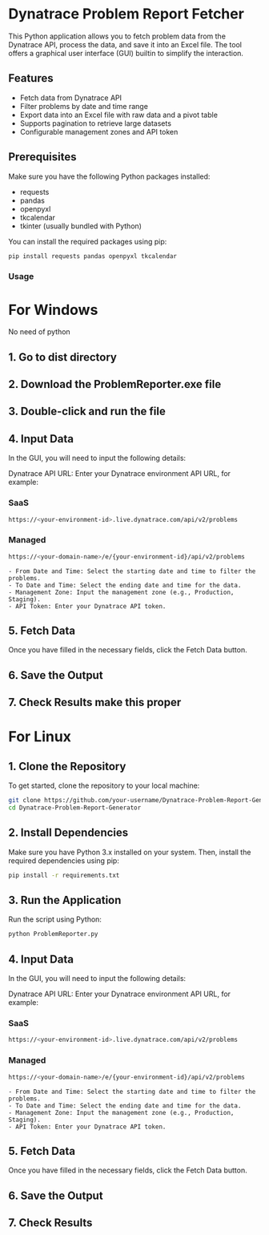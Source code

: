 # Dynatrace Problem Report Fetcher

This Python application allows you to fetch problem data from the Dynatrace API, process the data, and save it into an Excel file. The tool offers a graphical user interface (GUI) builtin to simplify the interaction.

## Features

- Fetch data from Dynatrace API
- Filter problems by date and time range
- Export data into an Excel file with raw data and a pivot table
- Supports pagination to retrieve large datasets
- Configurable management zones and API token

## Prerequisites

Make sure you have the following Python packages installed:

- requests
- pandas
- openpyxl
- tkcalendar
- tkinter (usually bundled with Python)

You can install the required packages using pip:

```bash
pip install requests pandas openpyxl tkcalendar
```

### Usage

# For Windows
No need of python

## 1. Go to dist directory

## 2. Download the ProblemReporter.exe file

## 3. Double-click and run the file

## 4. Input Data
In the GUI, you will need to input the following details:

Dynatrace API URL: Enter your Dynatrace environment API URL, for example:

### SaaS
```bash
https://<your-environment-id>.live.dynatrace.com/api/v2/problems
```
### Managed
```bash
https://<your-domain-name>/e/{your-environment-id}/api/v2/problems
```
    - From Date and Time: Select the starting date and time to filter the problems.
    - To Date and Time: Select the ending date and time for the data.
    - Management Zone: Input the management zone (e.g., Production, Staging).
    - API Token: Enter your Dynatrace API token.

## 5. Fetch Data

Once you have filled in the necessary fields, click the Fetch Data button.

## 6. Save the Output

## 7. Check Results  make this proper

#  For Linux

## 1. Clone the Repository
To get started, clone the repository to your local machine:
```bash
git clone https://github.com/your-username/Dynatrace-Problem-Report-Generator.git
cd Dynatrace-Problem-Report-Generator
```
## 2. Install Dependencies
Make sure you have Python 3.x installed on your system. Then, install the required dependencies using pip:
```bash
pip install -r requirements.txt
```
## 3. Run the Application
Run the script using Python:
```bash
python ProblemReporter.py
```

## 4. Input Data
In the GUI, you will need to input the following details:

Dynatrace API URL: Enter your Dynatrace environment API URL, for example:

### SaaS
```bash
https://<your-environment-id>.live.dynatrace.com/api/v2/problems
```
### Managed
```bash
https://<your-domain-name>/e/{your-environment-id}/api/v2/problems
```
    - From Date and Time: Select the starting date and time to filter the problems.
    - To Date and Time: Select the ending date and time for the data.
    - Management Zone: Input the management zone (e.g., Production, Staging).
    - API Token: Enter your Dynatrace API token.

## 5. Fetch Data

Once you have filled in the necessary fields, click the Fetch Data button.

## 6. Save the Output

## 7. Check Results
